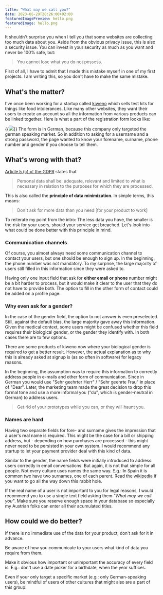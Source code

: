 ```yaml
---
title: "What may we call you?"
date: 2023-06-29T20:26:00+02:00
featuredImagePreview: hello.png
featuredImage: hello.png
---
```


It shouldn't surprise you when I tell you that some websites are collecting too much data about you.
Aside from the obvious privacy issue, this is also a security issue.
You can invest in your security as much as you want and never be 100% safe, but:

> You cannot lose what you do not possess.

First of all, I have to admit that I made this mistake myself in one of my first projects.
I am writing this, so you don't have to make the same mistake.

## What's the matter?
I've once been working for a startup called [kiweno](https://kiweno.com/en/) which sells test kits for things like food intolerances.
Like many other websites, they want their users to create an account so all the information from various products can be linked together.
Here is what a part of the registration form looks like:

{{<image src="./kiweno-registration-form.png" src_l="./kiweno-registration-form-large.png" src_s="./kiweno-registration-form-small.png" caption="Registration form asking the user for forename, surname, phone number and gender">}}
The form is in German, because this company only targeted the german speaking market.
So in addition to asking for a username and a strong password, the page wanted to know your forename, surname, phone number and gender if you choose to tell them.

## What's wrong with that?

[Article 5 (c) of the GDPR](https://gdpr-info.eu/art-5-gdpr/) states that
> Personal data shall be: adequate, relevant and limited to what is necessary in relation to the purposes for which they are processed.

This is also called the **principle of data minimization**.
In simple terms, this means:
> Don't ask for more data than you need [for your product to work] 

To reiterate my point from the intro:  The less data you have, the smaller is the risk for your users, should your service get breached.
Let's look into what could be done better with this principle in mind.

### Communication channels
Of course, you almost always need some communication channel to contact your users, but one should be enough to sign up.
In the beginning, the phone number was not mandatory. 
To my surprise, the large majority of users still filled in this information since they were asked to.

Having only one input field that ask for **either email or phone** number might be a bit harder to process, but it would make it clear to the user that they do not have to provide both.
The option to fill in the other form of contact could be added on a profile page.

### Why even ask for a gender?

In the case of the gender field, the option to not answer is even preselected.
Still, against the default bias, the large majority gave away this information.
Given the medical context, some users might be confused whether this field requires their biological gender, or the gender they identify with.
In both cases there are to few options.

There are some products of kiweno now where your biological gender is required to get a better result.
However, the actual explanation as to why this is already asked at signup is (as so often in software) for legacy reasons.

In the beginning, the assumption was to require this information to correctly address people in e-mails and other form of communication.
Since in German you would use "Sehr geehrter Herr" / "Sehr geehrte Frau" in place of "Dear".
Later, the marketing team made the great decision to drop this formal tone and use a more informal you ("du", which is gender-neutral in German) to address users.

> Get rid of your prototypes while you can, or they will haunt you.

### Names are hard

Having two separate fields for fore- and surname gives the impression that a user's real name is required.
This might be the case for a bill or shipping address, but - depending on how purchases are processed - this might never need to be persisted in your own system.
I would recommend any startup to let your payment provider deal with this kind of data.

Similar to the gender, the name fields were initially introduced to address users correctly in email conversations.
But again, it is not that simple for all people.
Not every culture uses names the same way.
E.g.: In Spain it is common two have two surnames, one of each parent.
Read the [wikipedia](https://en.wikipedia.org/wiki/Personal_name) if you want to go all the way down this rabbit hole.

If the real name of a user is not important to you for legal reasons, I would recommend you to use a single text field asking them *"What may we call you"*.
Make sure you reserve enough space in your database so especially my Austrian folks can enter all their acumulated titles.

## How could we do better?
If there is no immediate use of the data for your product, don't ask for it in advance.

Be aware of how you communicate to your users what kind of data you require from them.

Make it obvious how important or unimportant the accuracy of every field is.
E.g.: don't use a date picker for a birthdate, when the year suffices.

Even if your only target a specific market (e.g.: only German-speaking users), be mindful of users of other cultures that might also are a part of this group.